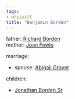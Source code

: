 ```yaml
---
tags:
- whitsitt
title: "Benjamin Borden"
---
```


father: [Richard Borden](Richard%20Borden.md)  
mother: [Joan Fowle](Joan%20Fowle)

marriage:
  - spouse: [Abigail Grover](Abigail%20Grover)  

children:
  - [Jonathan Borden Sr](Jonathan%20Borden%20Sr.md)

